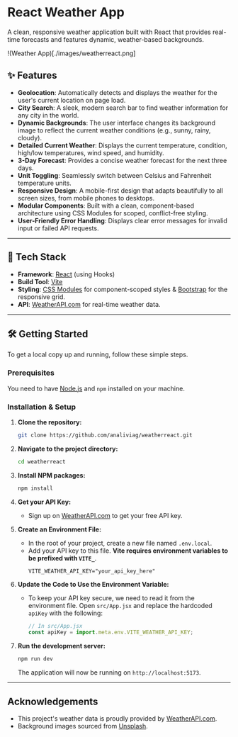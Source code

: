# React Weather App

A clean, responsive weather application built with React that provides real-time forecasts and features dynamic, weather-based backgrounds.

!(Weather App)[./images/weatherreact.png]

## ✨ Features

- **Geolocation**: Automatically detects and displays the weather for the user's current location on page load.
- **City Search**: A sleek, modern search bar to find weather information for any city in the world.
- **Dynamic Backgrounds**: The user interface changes its background image to reflect the current weather conditions (e.g., sunny, rainy, cloudy).
- **Detailed Current Weather**: Displays the current temperature, condition, high/low temperatures, wind speed, and humidity.
- **3-Day Forecast**: Provides a concise weather forecast for the next three days.
- **Unit Toggling**: Seamlessly switch between Celsius and Fahrenheit temperature units.
- **Responsive Design**: A mobile-first design that adapts beautifully to all screen sizes, from mobile phones to desktops.
- **Modular Components**: Built with a clean, component-based architecture using CSS Modules for scoped, conflict-free styling.
- **User-Friendly Error Handling**: Displays clear error messages for invalid input or failed API requests.

---

## 🚀 Tech Stack

- **Framework**: [React](https://reactjs.org/) (using Hooks)
- **Build Tool**: [Vite](https://vitejs.dev/)
- **Styling**: [CSS Modules](https://github.com/css-modules/css-modules) for component-scoped styles & [Bootstrap](https://getbootstrap.com/) for the responsive grid.
- **API**: [WeatherAPI.com](https://www.weatherapi.com/) for real-time weather data.

---

## 🛠️ Getting Started

To get a local copy up and running, follow these simple steps.

### Prerequisites

You need to have [Node.js](https://nodejs.org/) and `npm` installed on your machine.

### Installation & Setup

1.  **Clone the repository:**

    ```bash
    git clone https://github.com/analiviag/weatherreact.git
    ```

2.  **Navigate to the project directory:**

    ```bash
    cd weatherreact
    ```

3.  **Install NPM packages:**

    ```bash
    npm install
    ```

4.  **Get your API Key:**

    - Sign up on [WeatherAPI.com](https://www.weatherapi.com/) to get your free API key.

5.  **Create an Environment File:**

    - In the root of your project, create a new file named `.env.local`.
    - Add your API key to this file. **Vite requires environment variables to be prefixed with `VITE_`**.
      ```
      VITE_WEATHER_API_KEY="your_api_key_here"
      ```

6.  **Update the Code to Use the Environment Variable:**

    - To keep your API key secure, we need to read it from the environment file. Open `src/App.jsx` and replace the hardcoded `apiKey` with the following:
      ```javascript
      // In src/App.jsx
      const apiKey = import.meta.env.VITE_WEATHER_API_KEY;
      ```

7.  **Run the development server:**
    ```bash
    npm run dev
    ```
    The application will now be running on `http://localhost:5173`.

---

## Acknowledgements

- This project's weather data is proudly provided by [WeatherAPI.com](https://www.weatherapi.com/).
- Background images sourced from [Unsplash](https://unsplash.com/).
